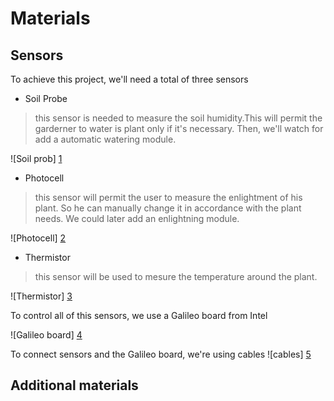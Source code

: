 # Materials

## Sensors
To achieve this project, we'll need a total of three sensors
* Soil Probe
> this sensor is needed to measure the soil humidity.This will permit the garderner to water is plant only if it's necessary. Then, we'll watch for add a automatic watering module.

![Soil prob] [1]

* Photocell
> this sensor will permit the user to measure the enlightment of his plant. So he can manually change it in accordance with the plant needs. We could later add an enlightning module.

![Photocell] [2]

* Thermistor
> this sensor will be used to mesure the temperature around the plant.

![Thermistor] [3]


To control all of this sensors, we use a Galileo board from Intel

![Galileo board] [4]

To connect sensors and the Galileo board, we're using cables
![cables] [5]

## Additional materials

[1]: https://gd3.alicdn.com/bao/uploaded/i3/66063112/TB2mJoJppXXXXcqXXXXXXXXXXXX_!!66063112.jpg_600x600.jpg
[2]: https://gd3.alicdn.com/bao/uploaded/i3/TB1IIDpNXXXXXboXpXXXXXXXXXX_!!0-item_pic.jpg_600x600.jpg
[3]: https://gd3.alicdn.com/bao/uploaded/i3/T1BErMXm0bXXaDyxM9_103617.jpg_600x600.jpg
[4]: https://shop-media.intel.com/api/v2/helperservice/getimage?url=http://images.icecat.biz/img/gallery/24773079_5435.jpg&width=382&height=382
[5]: https://g-search1.alicdn.com/bao/uploaded/i4/TB1T_V5LFXXXXX2XFXXXXXXXXXX_!!0-item_pic.jpg_240x240.jpg_.webp

